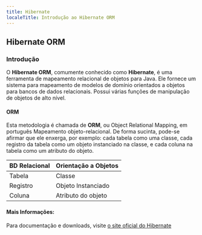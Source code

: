 ```yaml
---
title: Hibernate
localeTitle: Introdução ao Hibernate ORM
---
```

## Hibernate ORM
### Introdução

O **Hibernate ORM**, comumente conhecido como **Hibernate**, é uma ferramenta de mapeamento relacional de objetos para Java. Ele fornece um sistema para mapeamento de modelos de domínio orientados a objetos para bancos de dados relacionais. Possui várias funções de manipulação de objetos de alto nível.

#### ORM
Esta metodologia é chamada de **ORM**, ou Object Relational Mapping, em português Mapeamento objeto-relacional. De forma sucinta, pode-se afirmar que ele enxerga, por exemplo:  cada tabela como uma classe, cada registro da tabela como um objeto instanciado na classe, e cada coluna na tabela como um atributo do objeto.

| BD Relacional | Orientação a Objetos |
| ------------- | -------------------- |
| Tabela        | Classe               |
| Registro      | Objeto Instanciado   |
| Coluna        | Atributo do objeto   |


#### Mais Informações:
Para documentação e downloads, visite [o site oficial do Hibernate](https://hibernate.org)
